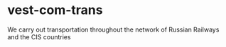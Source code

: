 # vest-com-trans
We carry out transportation throughout the network of Russian Railways and the CIS countries

